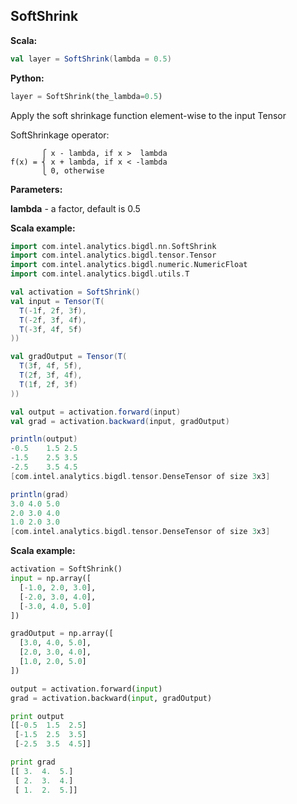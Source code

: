 ## SoftShrink
**Scala:**
```scala
val layer = SoftShrink(lambda = 0.5)
```
**Python:**
```python
layer = SoftShrink(the_lambda=0.5)
```

Apply the soft shrinkage function element-wise to the input Tensor

  SoftShrinkage operator:
```
       ⎧ x - lambda, if x >  lambda
f(x) = ⎨ x + lambda, if x < -lambda
       ⎩ 0, otherwise
```

**Parameters:**

**lambda**     - a factor, default is 0.5

**Scala example:**
```scala
import com.intel.analytics.bigdl.nn.SoftShrink
import com.intel.analytics.bigdl.tensor.Tensor
import com.intel.analytics.bigdl.numeric.NumericFloat
import com.intel.analytics.bigdl.utils.T

val activation = SoftShrink()
val input = Tensor(T(
  T(-1f, 2f, 3f),
  T(-2f, 3f, 4f),
  T(-3f, 4f, 5f)
))

val gradOutput = Tensor(T(
  T(3f, 4f, 5f),
  T(2f, 3f, 4f),
  T(1f, 2f, 3f)
))

val output = activation.forward(input)
val grad = activation.backward(input, gradOutput)

println(output)
-0.5	1.5	2.5
-1.5	2.5	3.5
-2.5	3.5	4.5
[com.intel.analytics.bigdl.tensor.DenseTensor of size 3x3]

println(grad)
3.0	4.0	5.0
2.0	3.0	4.0
1.0	2.0	3.0
[com.intel.analytics.bigdl.tensor.DenseTensor of size 3x3]
```
**Scala example:**
```python
activation = SoftShrink()
input = np.array([
  [-1.0, 2.0, 3.0],
  [-2.0, 3.0, 4.0],
  [-3.0, 4.0, 5.0]
])

gradOutput = np.array([
  [3.0, 4.0, 5.0],
  [2.0, 3.0, 4.0],
  [1.0, 2.0, 5.0]
])

output = activation.forward(input)
grad = activation.backward(input, gradOutput)

print output
[[-0.5  1.5  2.5]
 [-1.5  2.5  3.5]
 [-2.5  3.5  4.5]]

print grad
[[ 3.  4.  5.]
 [ 2.  3.  4.]
 [ 1.  2.  5.]]
```

